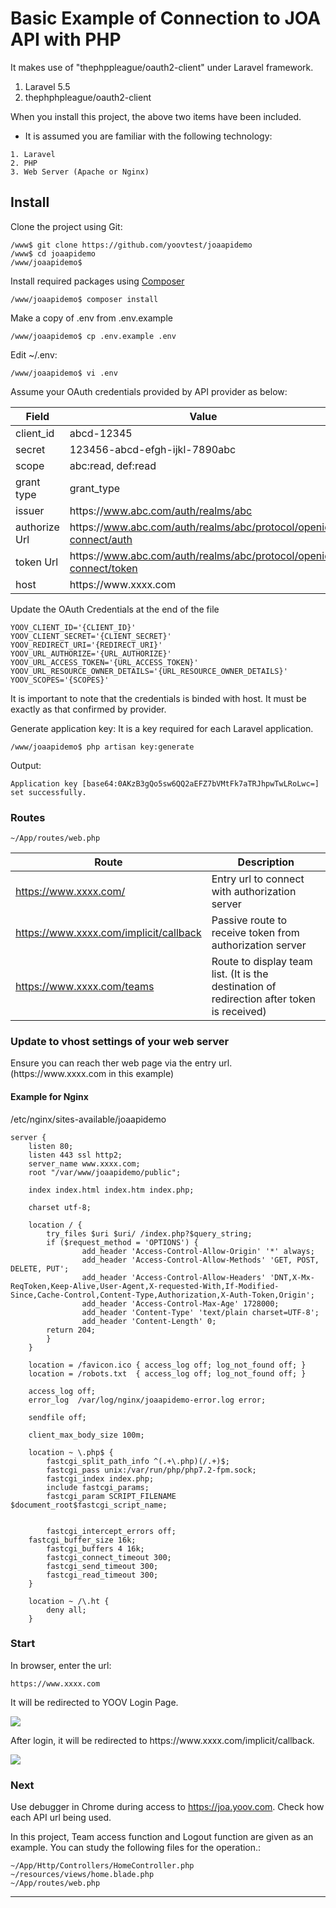 # Basic Example of Connection to JOA API with PHP

It makes use of "thephppleague/oauth2-client" under Laravel framework.

1. Laravel 5.5
2. thephphpleague/oauth2-client

When you install this project, the above two items have been included.

* It is assumed you are familiar with the following technology:
```
1. Laravel
2. PHP
3. Web Server (Apache or Nginx)
```

## Install
Clone the project using Git:
```
/www$ git clone https://github.com/yoovtest/joaapidemo
/www$ cd joaapidemo
/www/joaapidemo$
```
Install required packages using [Composer](https://getcomposer.org/)
   
    /www/joaapidemo$ composer install
   
Make a copy of .env from .env.example

    /www/joaapidemo$ cp .env.example .env
	
Edit ~/.env:
```
/www/joaapidemo$ vi .env
```

Assume your OAuth credentials provided by API provider as below:

Field | Value
--- | ---
client_id | abcd-12345
secret | 123456-abcd-efgh-ijkl-7890abc
scope | abc:read, def:read
grant type | grant_type
issuer | https://<span></span>www.abc.com/auth/realms/abc
authorize Url | https://<span></span>www.abc.com/auth/realms/abc/protocol/openid-connect/auth
token Url | https://<span></span>www.abc.com/auth/realms/abc/protocol/openid-connect/token
host | http<span>s://www</span>.xxxx.com

Update the OAuth Credentials at the end of the file
```
YOOV_CLIENT_ID='{CLIENT_ID}'
YOOV_CLIENT_SECRET='{CLIENT_SECRET}'
YOOV_REDIRECT_URI='{REDIRECT_URI}'
YOOV_URL_AUTHORIZE='{URL_AUTHORIZE}'
YOOV_URL_ACCESS_TOKEN='{URL_ACCESS_TOKEN}'
YOOV_URL_RESOURCE_OWNER_DETAILS='{URL_RESOURCE_OWNER_DETAILS}'
YOOV_SCOPES='{SCOPES}'
```
It is important to note that the credentials is binded with host. It must be exactly as that confirmed by provider.

Generate application key:
It is a key required for each Laravel application.

```
/www/joaapidemo$ php artisan key:generate
```

Output:
```
Application key [base64:0AKzB3gQo5sw6QQ2aEFZ7bVMtFk7aTRJhpwTwLRoLwc=] set successfully.
```

### Routes

```
~/App/routes/web.php
```

Route | Description
--- | ---
https://www.xxxx.com/ | Entry url to connect with authorization server
https://www.xxxx.com/implicit/callback | Passive route to receive token from authorization server
https://www.xxxx.com/teams | Route to display team list. (It is the destination of redirection after token is received)


### Update to vhost settings of your web server

Ensure you can reach ther web page via the entry url. (http<span>s://w</span>ww.xxxx.com in this example)

#### Example for Nginx
/etc/nginx/sites-available/joaapidemo
```
server {
    listen 80;
    listen 443 ssl http2;
    server_name www.xxxx.com;
    root "/var/www/joaapidemo/public";

    index index.html index.htm index.php;

    charset utf-8;

    location / {
        try_files $uri $uri/ /index.php?$query_string;
        if ($request_method = 'OPTIONS') {
                add_header 'Access-Control-Allow-Origin' '*' always;
                add_header 'Access-Control-Allow-Methods' 'GET, POST, DELETE, PUT';
                add_header 'Access-Control-Allow-Headers' 'DNT,X-Mx-ReqToken,Keep-Alive,User-Agent,X-requested-With,If-Modified-Since,Cache-Control,Content-Type,Authorization,X-Auth-Token,Origin';
                add_header 'Access-Control-Max-Age' 1728000;
                add_header 'Content-Type' 'text/plain charset=UTF-8';
                add_header 'Content-Length' 0;
		return 204;
        }
    }

    location = /favicon.ico { access_log off; log_not_found off; }
    location = /robots.txt  { access_log off; log_not_found off; }

    access_log off;
    error_log  /var/log/nginx/joaapidemo-error.log error;

    sendfile off;

    client_max_body_size 100m;

    location ~ \.php$ {
        fastcgi_split_path_info ^(.+\.php)(/.+)$;
        fastcgi_pass unix:/var/run/php/php7.2-fpm.sock;
        fastcgi_index index.php;
        include fastcgi_params;
        fastcgi_param SCRIPT_FILENAME $document_root$fastcgi_script_name;


        fastcgi_intercept_errors off;
	fastcgi_buffer_size 16k;
        fastcgi_buffers 4 16k;
        fastcgi_connect_timeout 300;
        fastcgi_send_timeout 300;
        fastcgi_read_timeout 300;
    }

    location ~ /\.ht {
        deny all;
    }

```

### Start

In browser, enter the url:
```
https://www.xxxx.com
```

It will be redirected to YOOV Login Page.

![](https://drive.google.com/uc?export=view&id=1T-hAHtmJK7KNZkCFoQ0VZJQTz5bPkDVS)

 After login, it will be redirected to https://<span></span>www<span>.xxxx.</span>com/implicit/callback.
 
 ![](https://drive.google.com/uc?export=view&id=1i8NhYwDTl3wiu2R_r7QulX3vUs0y3Uwq)
 
 ### Next
 
 Use debugger in Chrome during access to https://joa.yoov.com.
 Check how each API url being used.
 
 In this project, Team access function and Logout function are given as an example. You can study the following files for the operation.:
 ```
 ~/App/Http/Controllers/HomeController.php
 ~/resources/views/home.blade.php
 ~/App/routes/web.php
 ```
 
 
 
------------
